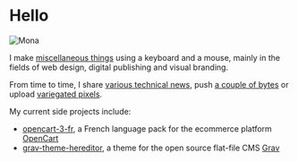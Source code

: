 # Hello

![Mona](https://github.githubassets.com/images/mona-whisper.gif)

I make [miscellaneous things](http://mergey.ch/) using a keyboard and a mouse, mainly in the fields of web design, digital publishing and visual branding.

From time to time, I share [various technical news](https://twitter.com/gizmecano), push [a couple of bytes](https://github.com/gizmecano) or upload [variegated pixels](https://dribbble.com/gizmecano).

My current side projects include:

- [opencart-3-fr](https://github.com/gizmecano/opencart-3-fr), a French language pack for the ecommerce platform [OpenCart](http://www.opencart.com/)
- [grav-theme-hereditor](https://github.com/gizmecano/grav-theme-hereditor), a theme for the open source flat-file CMS [Grav](https://getgrav.org/)
